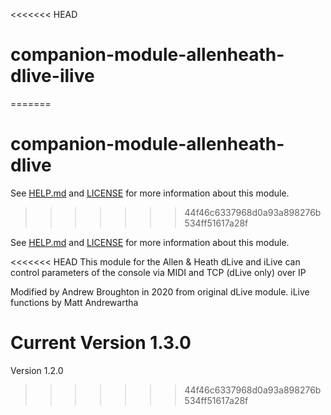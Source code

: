 <<<<<<< HEAD
# companion-module-allenheath-dlive-ilive
=======
# companion-module-allenheath-dlive

See [HELP.md](HELP.md) and [LICENSE](LICENSE) for more information about this module.
>>>>>>> 44f46c6337968d0a93a898276b534ff51617a28f

See [HELP.md](HELP.md) and [LICENSE](LICENSE) for more information about this module.

<<<<<<< HEAD
This module for the Allen & Heath dLive and iLive can control parameters of the console
via MIDI and TCP (dLive only) over IP

Modified by Andrew Broughton in 2020 from original dLive module. 
iLive functions by Matt Andrewartha

Current Version 1.3.0
=======
Version 1.2.0
>>>>>>> 44f46c6337968d0a93a898276b534ff51617a28f
